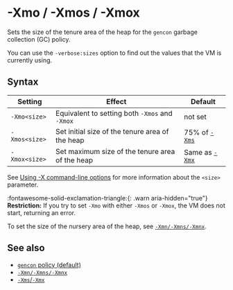 <!--
* Copyright (c) 2017, 2021 IBM Corp. and others
*
* This program and the accompanying materials are made
* available under the terms of the Eclipse Public License 2.0
* which accompanies this distribution and is available at
* https://www.eclipse.org/legal/epl-2.0/ or the Apache
* License, Version 2.0 which accompanies this distribution and
* is available at https://www.apache.org/licenses/LICENSE-2.0.
*
* This Source Code may also be made available under the
* following Secondary Licenses when the conditions for such
* availability set forth in the Eclipse Public License, v. 2.0
* are satisfied: GNU General Public License, version 2 with
* the GNU Classpath Exception [1] and GNU General Public
* License, version 2 with the OpenJDK Assembly Exception [2].
*
* [1] https://www.gnu.org/software/classpath/license.html
* [2] http://openjdk.java.net/legal/assembly-exception.html
*
* SPDX-License-Identifier: EPL-2.0 OR Apache-2.0 OR GPL-2.0 WITH
* Classpath-exception-2.0 OR LicenseRef-GPL-2.0 WITH Assembly-exception
-->

# -Xmo / -Xmos / -Xmox

Sets the size of the tenure area of the heap for the `gencon` garbage collection (GC) policy.

You can use the `-verbose:sizes` option to find out the values that the VM is currently using.

## Syntax

| Setting       | Effect                                            | Default                   |
|---------------|---------------------------------------------------|---------------------------|
| `-Xmo<size>`  | Equivalent to setting both `-Xmos` and `-Xmox`    | not set                   |            |
| `-Xmos<size>` | Set initial size of the tenure area of the heap   | 75% of [`-Xms`](xms.md)   |
| `-Xmox<size>` | Set maximum size of the tenure area of the heap   | Same as [`-Xmx`](xms.md)  |

See [Using -X command-line options](x_jvm_commands.md) for more information about the `<size>` parameter.

:fontawesome-solid-exclamation-triangle:{: .warn aria-hidden="true"} **Restriction:** If you try to set `-Xmo` with either `-Xmos` or `-Xmox`, the VM does not start, returning an error.

To set the size of the nursery area of the heap, see [`-Xmn/-Xmns/-Xmnx`](xmn.md).

## See also

- [`gencon` policy (default)](gc.md#gencon-policy-default)
- [`-Xmn/-Xmns/-Xmnx`](xmn.md)
- [`-Xms`/`-Xmx`](xms.md)

<!-- ==== END OF TOPIC ==== xmo.md ==== -->
<!-- ==== END OF TOPIC ==== xmos.md ==== -->
<!-- ==== END OF TOPIC ==== xmox.md ==== -->
